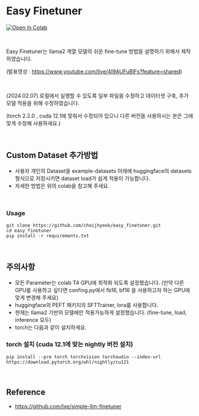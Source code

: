 
# Easy Finetuner

[![Open In Colab](https://img.shields.io/static/v1?label=Open%20in%20Colab&message=사용법&color=yellow&logo=googlecolab)](https://colab.research.google.com/github/choijhyeok/easy_finetuner/blob/main/%EA%B0%9C%EC%9D%B8_%EB%8D%B0%EC%9D%B4%ED%84%B0%EC%85%8B%EC%9D%84_%ED%86%B5%ED%95%9C_llama2_fine_tune.ipynb)

&nbsp;



Easy Finetuner는 llama2 계열 모델의 쉬운 fine-tune 방법을 설명하기 위해서 제작하였습니다. 


(발표영상 : https://www.youtube.com/live/4I9AUFuBlFs?feature=shared)

&nbsp;


(2024.02.07) 로컬에서 실행할 수 있도록 일부 파일을 수정하고 데이터셋 구축, 추가 모델 적용을 위해 수정하였습니다. 

(torch 2.2.0 , cuda 12.1에 맞춰서 수정되어 있으니 다른 버전을 사용하시는 분은 그에 맞게 수정해 사용하세요.)

&nbsp;


## Custom Dataset 추가방법

- 사용자 개인의 Dataset을 example-datasets 아래에 huggingface의 datasets 형식으로 저장시키면 dataset load가 쉽게 적용이 가능합니다.
- 자세한 방법은 위의 colab을 참고해 주세요.

&nbsp;
### Usage
```
git clone https://github.com/choijhyeok/easy_finetuner.git
cd easy_finetuner
pip install -r requirements.txt
```

&nbsp;

## 주의사항

- 모든 Parameter는 colab T4 GPU에 최적화 되도록 설정했습니다. (만약 다른 GPU를 사용하고 싶다면 confing.py에서 fb16, bf16 을 사용하고자 하는 GPU에 맞게 변경해 주세요)
- huggingface의 PEFT 패키지의 SFTTrainer, lora를 사용합니다.
- 현재는 llama2 기반의 모델에만 적용가능하게 설정했습니다. (fine-tune, load, inference 모두)
- torch는 다음과 같이 설치하세요.
&nbsp;
### torch 설치 (cuda 12.1에 맞는 nightly 버전 설치)
```
pip install --pre torch torchvision torchaudio --index-url https://download.pytorch.org/whl/nightly/cu121
```

&nbsp;
## Reference 
- https://github.com/lxe/simple-llm-finetuner
